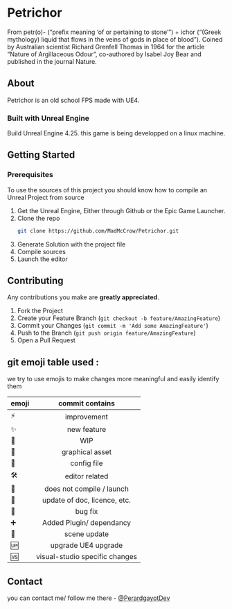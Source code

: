 # Petrichor

From petr(o)- (“prefix meaning ‘of or pertaining to stone’”) +‎ ichor (“(Greek mythology) liquid that flows in the veins of gods in place of blood”). Coined by Australian scientist Richard Grenfell Thomas in 1964 for the article “Nature of Argillaceous Odour”, co-authored by Isabel Joy Bear and published in the journal Nature.

## About

Petrichor is an old school FPS made with UE4.

### Built with Unreal Engine

Build Unreal Engine 4.25. this game is being developped on a linux machine. 

## Getting Started

### Prerequisites

To use the sources of this project you should know how to compile an Unreal Project from source
1. Get the Unreal Engine, Either through Github or the Epic Game Launcher.
2. Clone the repo
   ```sh
   git clone https://github.com/MadMcCrow/Petrichor.git
   ```
3. Generate Solution with the project file
4. Compile sources
5. Launch the editor

## Contributing

Any contributions you make are **greatly appreciated**.

1. Fork the Project
2. Create your Feature Branch (`git checkout -b feature/AmazingFeature`)
3. Commit your Changes (`git commit -m 'Add some AmazingFeature'`)
4. Push to the Branch (`git push origin feature/AmazingFeature`)
5. Open a Pull Request

## git emoji table used : 

we try to use emojis to make changes more meaningful and easily identify them

| emoji              | commit contains                |
| -------------------|:------------------------------:|
| :zap:              | improvement                    |
| :sparkles:         | new feature                    |
| :construction:     | WIP                            |
| :art:              | graphical asset                |
| :wrench:           | config file                    |
| :hammer_and_wrench:| editor related                 |
| :no_entry_sign:    | does not compile / launch      |
| :page_facing_up:   | update of doc, licence, etc.   |
| :bug:              | bug fix                        |
| :heavy_plus_sign:  | Added Plugin/ dependancy       |
| :leaves:           | scene update                   |
| :up:               | upgrade UE4 upgrade            |
| :vs:               | visual-studio specific changes |




## Contact

you can contact me/ follow me there - [@PerardgayotDev](https://twitter.com/PerardgayotDev)
